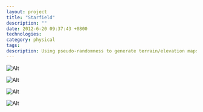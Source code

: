 ```yaml
---
layout: project
title: "Starfield"
description: ""
date: 2012-6-20 09:37:43 +0800
technologies:
category: physical
tags:
description: Using pseudo-randomness to generate terrain/elevation maps.
---
```



![Alt]({{site.baseurl}}/img/starfield/a1.gif)

![Alt]({{site.baseurl}}/img/starfield/a2.gif)

![Alt]({{site.baseurl}}/img/starfield/a4.gif)

![Alt]({{site.baseurl}}/img/starfield/a5.gif)
